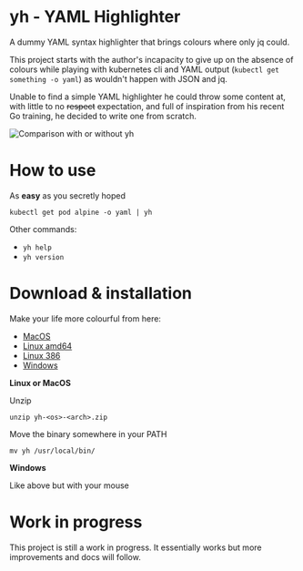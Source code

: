 # yh - YAML Highlighter

A dummy YAML syntax highlighter that brings colours where only jq could.

This project starts with the author's incapacity to give up on the absence of colours while playing with kubernetes cli and YAML output (`kubectl get something -o yaml`) as wouldn't happen with JSON and jq.

Unable to find a simple YAML highlighter he could throw some content at, with little to no ~~respect~~ expectation, and full of inspiration from his recent Go training, he decided to write one from scratch.

![Comparison with or without yh](https://raw.githubusercontent.com/andreazorzetto/yh/master/images/comparison.png)

# How to use

As **easy** as you secretly hoped

`kubectl get pod alpine -o yaml | yh`

Other commands:

- `yh help`
- `yh version`

# Download & installation

Make your life more colourful from here:

- [MacOS](https://github.com/andreazorzetto/yh/releases/download/v0.2.1/yh-osx-amd64.zip)
- [Linux amd64](https://github.com/andreazorzetto/yh/releases/download/v0.2.1/yh-linux-amd64.zip)
- [Linux 386](https://github.com/andreazorzetto/yh/releases/download/v0.2.1/yh-linux-386.zip)
- [Windows](https://github.com/andreazorzetto/yh/releases/download/v0.2.1/yh-win-amd64.zip)

**Linux or MacOS**

Unzip

`unzip yh-<os>-<arch>.zip`

Move the binary somewhere in your PATH

`mv yh /usr/local/bin/`

**Windows**

Like above but with your mouse

# Work in progress

This project is still a work in progress. It essentially works but more improvements and docs will follow. 
